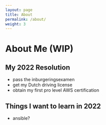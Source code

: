 ```yaml
---
layout: page
title: About
permalink: /about/
weight: 3
---
```


# About Me (WIP)


## My 2022 Resolution

* pass the inburgeringsexamen
* get my Dutch driving license
* obtain my first pro level AWS certification


## Things I want to learn in 2022
* ansible?